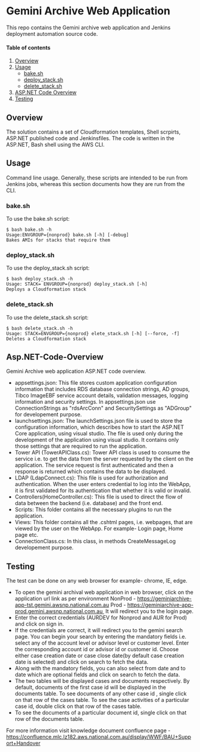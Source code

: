 <!-- vim: set ft=markdown: -->
<!-- DO NOT EDIT. Update using make docs -->
# Gemini Archive Web Application
This repo contains the Gemini archive web application and  Jenkins deployment automation source code.

#### Table of contents

1. [Overview](#overview)
2. [Usage](#usage)
    * [bake.sh](#bake-sh)
    * [deploy_stack.sh](#deploy-stack-sh)
    * [delete_stack.sh](#delete-stack-sh)
3. [ASP.NET Code Overview](#Asp.NET-Code-Overview)
4. [Testing](#testing)

## Overview

The solution contains a set of Cloudformation templates, Shell scrpirts, ASP.NET published code and Jenkinsfiles. The code is written in the ASP.NET, Bash shell using the AWS CLI.

## Usage

Command line usage. Generally, these scripts are intended to be run from Jenkins jobs, whereas this section documents how they are run from the CLI.

### bake.sh

To use the bake.sh script:

```text
$ bash bake.sh -h
Usage:ENVGROUP={nonprod} bake.sh [-h] [-debug]
Bakes AMIs for stacks that require them
```

### deploy_stack.sh

To use the deploy_stack.sh script:

```text
$ bash deploy_stack.sh -h
Usage: STACK= ENVGROUP={nonprod} deploy_stack.sh [-h]
Deploys a Cloudformation stack
```

### delete_stack.sh

To use the delete_stack.sh script:

```text
$ bash delete_stack.sh -h
Usage: STACK=ENVGROUP={nonprod} elete_stack.sh [-h] [--force, -f]
Deletes a Cloudformation stack
```

## Asp.NET-Code-Overview

Gemini Archive web application ASP.NET code overview.
- appsettings.json: This file stores custom application configuration information that includes RDS database connection strings, AD groups, Tibco ImageEBF service account details, validation messages, logging information and security settings. In appsettings.json use ConnectionStrings as "rdsArcConn" and SecuritySettings as "ADGroup" for developement purpose.
- launchsettings.json: The launchSettings.json file is used to store the configuration information, which describes how to start the ASP.NET Core application, using visual studio. The file is used only during the development of the application using visual studio. It contains only those settings that are required to run the application.
- Tower API (TowerAPIClass.cs): Tower API class is used to consume the service i.e. to get the data from the server requested by the client on the application. The service request is first authenticated and then a response is returned which contains the data to be displayed.
- LDAP (LdapConnect.cs): This file is used for authorization and authentication. When the user enters credential to log into the WebApp, it is first validated for its authentication that whether it is valid or invalid.
- Controllers(HomeController.cs): This file is used to direct the flow of data between the backend (i.e. database) and the front end.
- Scripts: This folder contains all the necessary plugins to run the application.
- Views: This folder contains all the .cshtml pages, i.e. webpages, that are viewed by the user on the WebApp. For example- Login page, Home page etc.
- ConnectionClass.cs: In this class, in methods CreateMessageLog developement purpose.

## Testing

The test can be done on any web browser for example- chrome, IE, edge.

- To open the gemini archival web application in web browser, click on the application url link as per environment
  NonProd - https://geminiarchive-app-tst.gemini.awsnp.national.com.au
  Prod - https://geminiarchive-app-prod.gemini.awsnp.national.com.au 
It will redirect you to the login page.
- Enter the correct credentials (AURDEV for Nonprod and AUR for Prod) and click on sign in.
- If the credentials are correct, it will redirect you to the gemini search page. You can begin your search by entering the mandatory fields i.e. select any of the account level or advisor level or customer level. Enter the corresponding account id or advisor id or customer id. Choose either case creation date or case close date(by default case creation date is selected) and click on search to fetch the data.
- Along with the mandatory fields, you can also select from date and to date which are optional fields and click on search to fetch the data.
- The two tables will be displayed cases and documents respectively. By default, documents of the first case id will be displayed in the documents table. To see documents of any other case id , single click on that row of the cases table. To see the case activities of a particular case id, double click on that row of the cases table.
- To see the documents of a particular document id, single click on that row of the documents table.

For more information visit knowledge document confluence page - https://confluence.mlc.lz182.aws.national.com.au/display/WWF/BAU+Support+Handover


